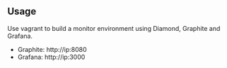 ## Usage

Use vagrant to build a monitor environment using Diamond, Graphite and Grafana.

* Graphite: http://ip:8080
* Grafana: http://ip:3000
